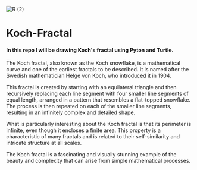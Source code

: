 ![R (2)](https://user-images.githubusercontent.com/90824134/234557724-20b40a9c-96d2-4526-85bc-f8c7c9fcf00c.gif)
# Koch-Fractal
#### In this repo I will be drawing Koch's fractal using Pyton and Turtle.

The Koch fractal, also known as the Koch snowflake, is a mathematical curve and one of the earliest fractals to be described. It is named after the Swedish mathematician Helge von Koch, who introduced it in 1904.

This fractal is created by starting with an equilateral triangle and then recursively replacing each line segment with four smaller line segments of equal length, arranged in a pattern that resembles a flat-topped snowflake. The process is then repeated on each of the smaller line segments, resulting in an infinitely complex and detailed shape.

What is particularly interesting about the Koch fractal is that its perimeter is infinite, even though it encloses a finite area. This property is a characteristic of many fractals and is related to their self-similarity and intricate structure at all scales.

The Koch fractal is a fascinating and visually stunning example of the beauty and complexity that can arise from simple mathematical processes.
